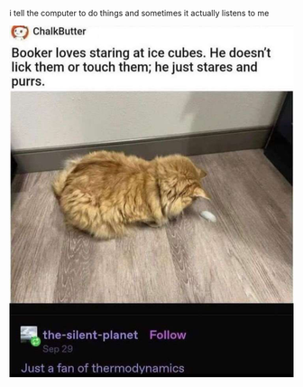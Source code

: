 i tell the computer to do things and sometimes it actually listens to me
<!--START_SECTION:update_image-->
<img src=https://raw.githubusercontent.com/sneakykestrel/sneakykestrel/main/.github/images/thermodynamics-fan.jpg height="" width="" align=left alt=kitty />
<!--END_SECTION:update_image-->

